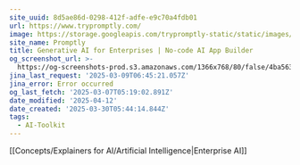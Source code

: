 ```yaml
---
site_uuid: 8d5ae86d-0298-412f-adfe-e9c70a4fdb01
url: https://www.trypromptly.com/
image: https://storage.googleapis.com/trypromptly-static/static/images/logo.png
site_name: Promptly
title: Generative AI for Enterprises | No-code AI App Builder
og_screenshot_url: >-
  https://og-screenshots-prod.s3.amazonaws.com/1366x768/80/false/4ba56372be3981392093ef700088e788fe7c630185dd3ea6f6b87ce967035f13.jpeg
jina_last_request: '2025-03-09T06:45:21.057Z'
jina_error: Error occurred
og_last_fetch: '2025-03-07T05:19:02.891Z'
date_modified: '2025-04-12'
date_created: '2025-03-30T05:44:14.844Z'
tags:
  - AI-Toolkit
---
```





















[[Concepts/Explainers for AI/Artificial Intelligence|Enterprise AI]]
